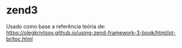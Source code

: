 # zend3
Usado como base a referência teória de:
https://olegkrivtsov.github.io/using-zend-framework-3-book/html/pt-br/toc.html
